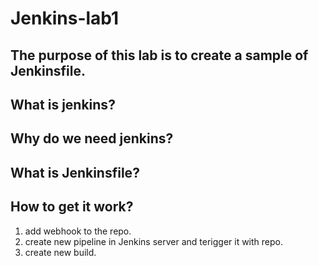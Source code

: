 # Jenkins-lab1

## The purpose of this lab is to create a sample of Jenkinsfile. 

## What is jenkins?

## Why do we need jenkins?

## What is Jenkinsfile?



## How to get it work?
1. add webhook to the repo.
2. create new pipeline in Jenkins server and terigger it with repo.
3. create new build. 

